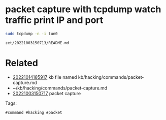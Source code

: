 # packet capture with tcpdump watch traffic print IP and port
```bash
sudo tcpdump -n -i tun0
```

` zet/20221003150713/README.md `

# Related

- [20221014185917](/zet/20221014185917/README.md) kb file named kb/hacking/commands/packet-capture.md
- ~/kb/hacking/commands/packet-capture.md
- [20221003150717](/zet/20221003150717/README.md) packet capture

Tags:

    #command #hacking #packet 

